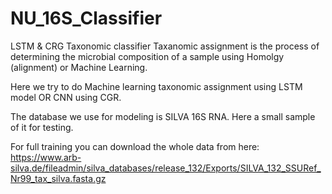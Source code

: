 # NU_16S_Classifier
LSTM &amp; CRG Taxonomic classifier
Taxanomic assignment is the process of determining the microbial composition  of a sample using Homolgy (alignment) or Machine Learning.

Here we try to do Machine learning taxonomic assignment using LSTM model OR CNN using CGR.

The database we use for modeling is SILVA 16S RNA.
Here a small sample of it for testing.

For full training you can download the whole data from here:
https://www.arb-silva.de/fileadmin/silva_databases/release_132/Exports/SILVA_132_SSURef_Nr99_tax_silva.fasta.gz
